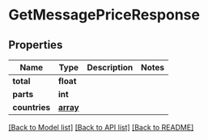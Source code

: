 # GetMessagePriceResponse

## Properties
Name | Type | Description | Notes
------------ | ------------- | ------------- | -------------
**total** | **float** |  | 
**parts** | **int** |  | 
**countries** | [**array**](array.md) |  | 

[[Back to Model list]](../README.md#documentation-for-models) [[Back to API list]](../README.md#documentation-for-api-endpoints) [[Back to README]](../README.md)


